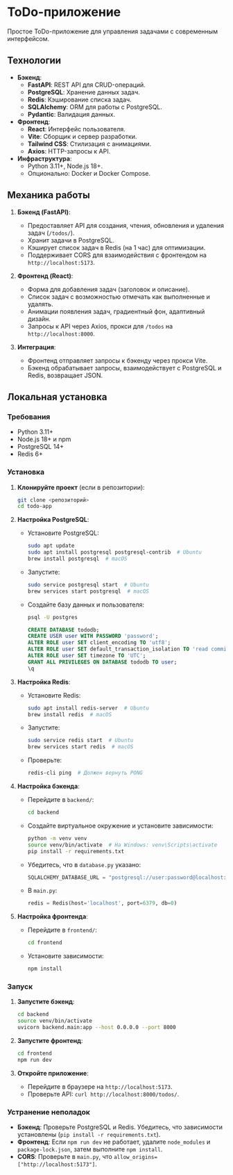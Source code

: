 # ToDo-приложение

Простое ToDo-приложение для управления задачами с современным интерфейсом.

## Технологии

- **Бэкенд**:
  - **FastAPI**: REST API для CRUD-операций.
  - **PostgreSQL**: Хранение данных задач.
  - **Redis**: Кэширование списка задач.
  - **SQLAlchemy**: ORM для работы с PostgreSQL.
  - **Pydantic**: Валидация данных.
- **Фронтенд**:
  - **React**: Интерфейс пользователя.
  - **Vite**: Сборщик и сервер разработки.
  - **Tailwind CSS**: Стилизация с анимациями.
  - **Axios**: HTTP-запросы к API.
- **Инфраструктура**:
  - Python 3.11+, Node.js 18+.
  - Опционально: Docker и Docker Compose.

## Механика работы

1. **Бэкенд (FastAPI)**:
   - Предоставляет API для создания, чтения, обновления и удаления задач (`/todos/`).
   - Хранит задачи в PostgreSQL.
   - Кэширует список задач в Redis (на 1 час) для оптимизации.
   - Поддерживает CORS для взаимодействия с фронтендом на `http://localhost:5173`.

2. **Фронтенд (React)**:
   - Форма для добавления задач (заголовок и описание).
   - Список задач с возможностью отмечать как выполненные и удалять.
   - Анимации появления задач, градиентный фон, адаптивный дизайн.
   - Запросы к API через Axios, прокси для `/todos` на `http://localhost:8000`.

3. **Интеграция**:
   - Фронтенд отправляет запросы к бэкенду через прокси Vite.
   - Бэкенд обрабатывает запросы, взаимодействует с PostgreSQL и Redis, возвращает JSON.

## Локальная установка

### Требования
- Python 3.11+
- Node.js 18+ и npm
- PostgreSQL 14+
- Redis 6+

### Установка

1. **Клонируйте проект** (если в репозитории):
   ```bash
   git clone <репозиторий>
   cd todo-app
   ```

2. **Настройка PostgreSQL**:
   - Установите PostgreSQL:
     ```bash
     sudo apt update
     sudo apt install postgresql postgresql-contrib  # Ubuntu
     brew install postgresql  # macOS
     ```
   - Запустите:
     ```bash
     sudo service postgresql start  # Ubuntu
     brew services start postgresql  # macOS
     ```
   - Создайте базу данных и пользователя:
     ```bash
     psql -U postgres
     ```
     ```sql
     CREATE DATABASE tododb;
     CREATE USER user WITH PASSWORD 'password';
     ALTER ROLE user SET client_encoding TO 'utf8';
     ALTER ROLE user SET default_transaction_isolation TO 'read committed';
     ALTER ROLE user SET timezone TO 'UTC';
     GRANT ALL PRIVILEGES ON DATABASE tododb TO user;
     \q
     ```

3. **Настройка Redis**:
   - Установите Redis:
     ```bash
     sudo apt install redis-server  # Ubuntu
     brew install redis  # macOS
     ```
   - Запустите:
     ```bash
     sudo service redis start  # Ubuntu
     brew services start redis  # macOS
     ```
   - Проверьте:
     ```bash
     redis-cli ping  # Должен вернуть PONG
     ```

4. **Настройка бэкенда**:
   - Перейдите в `backend/`:
     ```bash
     cd backend
     ```
   - Создайте виртуальное окружение и установите зависимости:
     ```bash
     python -m venv venv
     source venv/bin/activate  # На Windows: venv\Scripts\activate
     pip install -r requirements.txt
     ```
   - Убедитесь, что в `database.py` указано:
     ```python
     SQLALCHEMY_DATABASE_URL = "postgresql://user:password@localhost:5432/tododb"
     ```
   - В `main.py`:
     ```python
     redis = Redis(host='localhost', port=6379, db=0)
     ```

5. **Настройка фронтенда**:
   - Перейдите в `frontend/`:
     ```bash
     cd frontend
     ```
   - Установите зависимости:
     ```bash
     npm install
     ```

### Запуск

1. **Запустите бэкенд**:
   ```bash
   cd backend
   source venv/bin/activate
   uvicorn backend.main:app --host 0.0.0.0 --port 8000
   ```

2. **Запустите фронтенд**:
   ```bash
   cd frontend
   npm run dev
   ```

3. **Откройте приложение**:
   - Перейдите в браузере на `http://localhost:5173`.
   - Проверьте API: `curl http://localhost:8000/todos/`.

### Устранение неполадок
- **Бэкенд**: Проверьте PostgreSQL и Redis. Убедитесь, что зависимости установлены (`pip install -r requirements.txt`).
- **Фронтенд**: Если `npm run dev` не работает, удалите `node_modules` и `package-lock.json`, затем выполните `npm install`.
- **CORS**: Проверьте в `main.py`, что `allow_origins=["http://localhost:5173"]`.
